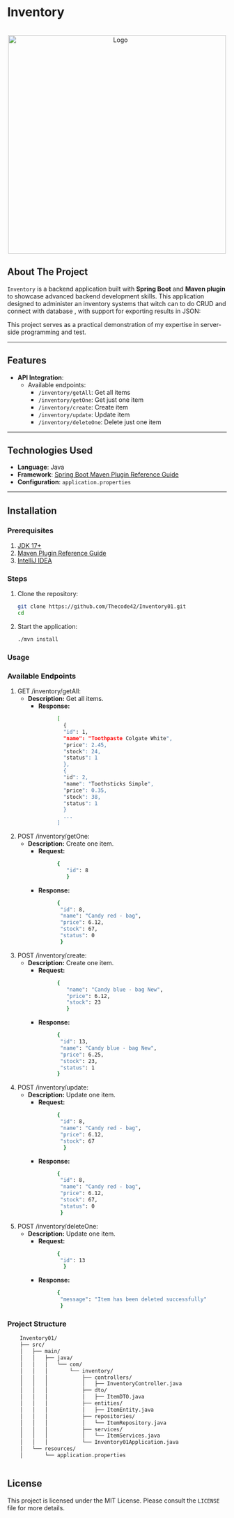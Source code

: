 # Inventory

<!-- LOGO DEL PROYECTO -->
<br />
<div align="center">
  <a href="#">
    <img src="https://www.qindel.com/wp-content/uploads/2023/04/spring-boot.jpeg" alt="Logo" width="500">
  </a>
</div>

## About The Project

`Inventory` is a backend application built with **Spring Boot** and **Maven plugin** to showcase advanced backend development skills. This application designed to administer an inventory systems that witch can to do CRUD and connect with database , with support for exporting results in JSON:


This project serves as a practical demonstration of my expertise in server-side programming and test.

---

## Features

- **API Integration**:
    - Available endpoints:
        - `/inventory/getAll`: Get all items
        - `/inventory/getOne`: Get just one item
        - `/inventory/create`: Create item
        - `/inventory/update`: Update item
        - `/inventory/deleteOne`: Delete just one item

---

## Technologies Used

- **Language**: Java
- **Framework**: [Spring Boot Maven Plugin Reference Guide](https://docs.spring.io/spring-boot/3.3.5/maven-plugin)
- **Configuration**: `application.properties`

---

## Installation

### Prerequisites

1. [JDK 17+](https://adoptium.net/)
2. [Maven Plugin Reference Guide](https://docs.spring.io/spring-boot/3.3.5/maven-plugin)
3. [IntelliJ IDEA](https://www.jetbrains.com/idea/)

### Steps

1. Clone the repository:
   ```bash
   git clone https://github.com/Thecode42/Inventory01.git
   cd 
2. Start the application:
   ```bash
   ./mvn install

### Usage
### Available Endpoints

1. GET /inventory/getAll:
   - **Description:** Get all items.
     - **Response:**
        ```bash
              [
                {
                "id": 1,
                "name": "Toothpaste Colgate White",
                "price": 2.45,
                "stock": 24,
                "status": 1
                },
                {
                "id": 2,
                "name": "Toothsticks Simple",
                "price": 0.35,
                "stock": 38,
                "status": 1
                }
                ...
              ]
       ```
2. POST /inventory/getOne:
    - **Description:** Create one item.
        - **Request:**
           ```bash
                 {
                    "id": 8
                    }
          ```
        - **Response:**
           ```bash
                 {
                  "id": 8,
                  "name": "Candy red - bag",
                  "price": 6.12,
                  "stock": 67,
                  "status": 0
                  }
          ```
3. POST /inventory/create:
    - **Description:** Create one item.
        - **Request:**
           ```bash
                 {
                    "name": "Candy blue - bag New",
                    "price": 6.12,
                    "stock": 23
                    }
          ```
        - **Response:**
           ```bash
                 {
                  "id": 13,
                  "name": "Candy blue - bag New",
                  "price": 6.25,
                  "stock": 23,
                  "status": 1
                 }
          ```
4. POST /inventory/update:
    - **Description:** Update one item.
        - **Request:**
           ```bash
                 {
                  "id": 8,
                  "name": "Candy red - bag",
                  "price": 6.12,
                  "stock": 67
                   }
          ```
        - **Response:**
           ```bash
                 {
                  "id": 8,
                  "name": "Candy red - bag",
                  "price": 6.12,
                  "stock": 67,
                  "status": 0
                  }
          ```
5. POST /inventory/deleteOne:
    - **Description:** Update one item.
        - **Request:**
           ```bash
                 {
                  "id": 13
                   }
          ```
        - **Response:**
           ```bash
                 {
                  "message": "Item has been deleted successfully"
                  }
          ```
### Project Structure
```bash
    Inventory01/
    ├── src/
    │   ├── main/
    │   │   ├── java/
    │   │   │   └── com/
    │   │   │       └── inventory/
    │   │   │           ├── controllers/
    │   │   │           │   ├── InventoryController.java
    │   │   │           ├── dto/
    │   │   │           │   ├── ItemDTO.java
    │   │   │           ├── entities/
    │   │   │           │   ├── ItemEntity.java
    │   │   │           ├── repositories/
    │   │   │           │   └── ItemRepository.java
    │   │   │           ├── services/
    │   │   │           │   └── ItemServices.java
    │   │   │           └── Inventory01Application.java
    │   └── resources/
    │       └── application.properties
    
```
## License

This project is licensed under the MIT License. Please consult the `LICENSE` file for more details.
